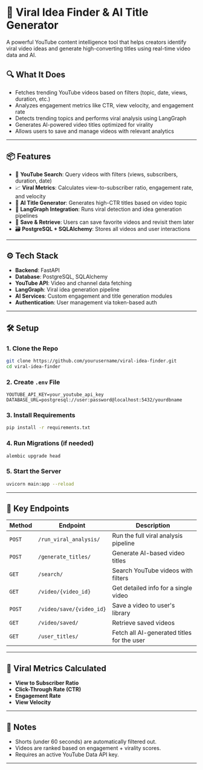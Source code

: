 # 🚀 Viral Idea Finder & AI Title Generator

A powerful YouTube content intelligence tool that helps creators identify viral video ideas and generate high-converting titles using real-time video data and AI.

## 🔍 What It Does

- Fetches trending YouTube videos based on filters (topic, date, views, duration, etc.)
- Analyzes engagement metrics like CTR, view velocity, and engagement rate
- Detects trending topics and performs viral analysis using LangGraph
- Generates AI-powered video titles optimized for virality
- Allows users to save and manage videos with relevant analytics

---

## 📦 Features

- 🔎 **YouTube Search**: Query videos with filters (views, subscribers, duration, date)
- 📈 **Viral Metrics**: Calculates view-to-subscriber ratio, engagement rate, and velocity
- 🤖 **AI Title Generator**: Generates high-CTR titles based on video topic
- 🧠 **LangGraph Integration**: Runs viral detection and idea generation pipelines
- 💾 **Save & Retrieve**: Users can save favorite videos and revisit them later
- 🗃️ **PostgreSQL + SQLAlchemy**: Stores all videos and user interactions

---

## ⚙️ Tech Stack

- **Backend**: FastAPI
- **Database**: PostgreSQL, SQLAlchemy
- **YouTube API**: Video and channel data fetching
- **LangGraph**: Viral idea generation pipeline
- **AI Services**: Custom engagement and title generation modules
- **Authentication**: User management via token-based auth

---

## 🛠️ Setup

### 1. Clone the Repo

```bash
git clone https://github.com/yourusername/viral-idea-finder.git
cd viral-idea-finder
```

### 2. Create `.env` File

```env
YOUTUBE_API_KEY=your_youtube_api_key
DATABASE_URL=postgresql://user:password@localhost:5432/yourdbname
```

### 3. Install Requirements

```bash
pip install -r requirements.txt
```

### 4. Run Migrations (if needed)

```bash
alembic upgrade head
```

### 5. Start the Server

```bash
uvicorn main:app --reload
```

---

## 📂 Key Endpoints

| Method | Endpoint | Description |
|--------|----------|-------------|
| `POST` | `/run_viral_analysis/` | Run the full viral analysis pipeline |
| `POST` | `/generate_titles/` | Generate AI-based video titles |
| `GET`  | `/search/` | Search YouTube videos with filters |
| `GET`  | `/video/{video_id}` | Get detailed info for a single video |
| `POST` | `/video/save/{video_id}` | Save a video to user's library |
| `GET`  | `/video/saved/` | Retrieve saved videos |
| `GET`  | `/user_titles/` | Fetch all AI-generated titles for the user |

---

## 🧠 Viral Metrics Calculated

- **View to Subscriber Ratio**  
- **Click-Through Rate (CTR)**  
- **Engagement Rate**  
- **View Velocity**

---

## 📌 Notes

- Shorts (under 60 seconds) are automatically filtered out.
- Videos are ranked based on engagement + virality scores.
- Requires an active YouTube Data API key.

---
